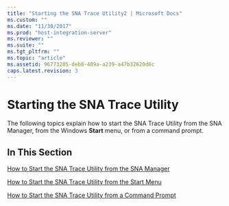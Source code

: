 ```yaml
---
title: "Starting the SNA Trace Utility2 | Microsoft Docs"
ms.custom: ""
ms.date: "11/30/2017"
ms.prod: "host-integration-server"
ms.reviewer: ""
ms.suite: ""
ms.tgt_pltfrm: ""
ms.topic: "article"
ms.assetid: 96773205-deb8-409a-a239-a47b32620d6c
caps.latest.revision: 3
---
```

# Starting the SNA Trace Utility
The following topics explain how to start the SNA Trace Utility from the SNA Manager, from the Windows **Start** menu, or from a command prompt.  
  
## In This Section  
 [How to Start the SNA Trace Utility from the SNA Manager](../HIS2010/how-to-start-the-sna-trace-utility-from-the-sna-manager2.md)  
  
 [How to Start the SNA Trace Utility from the Start Menu](../HIS2010/how-to-start-the-sna-trace-utility-from-the-start-menu1.md)  
  
 [How to Start the SNA Trace Utility from a Command Prompt](../HIS2010/how-to-start-the-sna-trace-utility-from-a-command-prompt2.md)